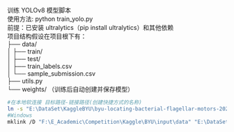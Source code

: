 训练 YOLOv8 模型脚本   
使用方法: python train_yolo.py   
前提：已安装 ultralytics（pip install ultralytics）和其他依赖  
项目结构假设在项目根下有：    
  ├── data/  
  │   ├── train/  
  │   ├── test/  
  │   ├── train_labels.csv  
  │   └── sample_submission.csv  
  ├── utils.py  
  └── weights/      （训练后自动创建并保存模型）    
```bash  
#在本地软连接 目标路径-链接路径(创建快捷方式的名称)  
ln -s "E:\DataSet\KaggleBYU\byu-locating-bacterial-flagellar-motors-2025" ./input/data  
#Windows  
mklink /D "F:\E_Academic\Competition\Kaggle\BYU\input\data" "E:\DataSet\KaggleBYU\byu-locating-bacterial-flagellar-motors-2025" 
```  
